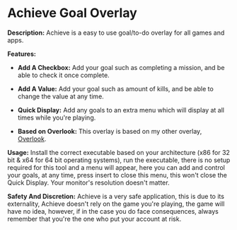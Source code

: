 # Achieve Goal Overlay

**Description:**
Achieve is a easy to use goal/to-do overlay for all games and apps.

**Features:**
- **Add A Checkbox:** Add your goal such as completing a mission, and be able to check it once complete.

- **Add A Value:** Add your goal such as amount of kills, and be able to change the value at any time.

- **Quick Display:** Add any goals to an extra menu which will display at all times while you're playing.

- **Based on Overlook:** This overlay is based on my other overlay, [Overlook](https://github.com/ji8sw/Overlook).

**Usage:**
Install the correct executable based on your architecture (x86 for 32 bit & x64 for 64 bit operating systems), run the executable, there is no setup required for this tool and a menu will appear, here you can add and control your goals, at any time, press insert to close this menu, this won't close the Quick Display. Your monitor's resolution doesn't matter.

**Safety And Discretion:**
Achieve is a very safe application, this is due to its externality, Achieve doesn't rely on the game you're playing, the game will have no idea, however, if in the case you do face consequences, always remember that you're the one who put your account at risk.
